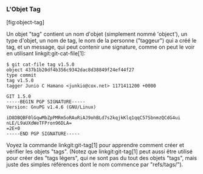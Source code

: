 
### L'Objet Tag ###

[fig:object-tag]

Un objet "tag" contient un nom d'objet (simplement nommé 'object'), un type
d'objet, un nom de tag, le nom de la personne ("taggeur") qui a créé le tag,
et un message, qui peut contenir une signature, comme on peut le voir en
utilisant linkgit:git-cat-file[1]:

    $ git cat-file tag v1.5.0
    object 437b1b20df4b356c9342dac8d38849f24ef44f27
    type commit
    tag v1.5.0
    tagger Junio C Hamano <junkio@cox.net> 1171411200 +0000

    GIT 1.5.0
    -----BEGIN PGP SIGNATURE-----
    Version: GnuPG v1.4.6 (GNU/Linux)

    iD8DBQBF0lGqwMbZpPMRm5oRAuRiAJ9ohBLd7s2kqjkKlq1qqC57SbnmzQCdG4ui
    nLE/L9aUXdWeTFPron96DLA=
    =2E+0
    -----END PGP SIGNATURE-----

Voyez la commande linkgit:git-tag[1] pour apprendre comment créer et
vérifier les objets "tags". (Notez que linkgit:git-tag[1] peut aussi être
utilisé pour créer des "tags légers", qui ne sont pas du tout des objets
"tags", mais juste des simples références dont le nom commence par
"refs/tags/").
